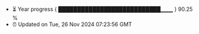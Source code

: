 - ⏳ Year progress { ███████████████████████████▁▁▁ } 90.25 %
- ⏰ Updated on Tue, 26 Nov 2024 07:23:56 GMT

